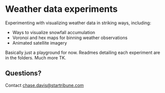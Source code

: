 # Weather data experiments

Experimenting with visualizing weather data in striking ways, including:

  * Ways to visualize snowfall accumulation
  * Voronoi and hex maps for binning weather observations
  * Animated satellite imagery

Basically just a playground for now. Readmes detailing each experiment are in the folders. Much more TK.

## Questions?

Contact chase.davis@startribune.com